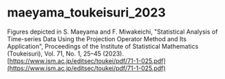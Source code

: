 # maeyama_toukeisuri_2023
Figures depicted in S. Maeyama and F. Miwakeichi, "Statistical Analysis of Time-series Data Using the Projection Operator Method and Its Application", Proceedings of the Institute of Statistical Mathematics (Toukeisuri), Vol. 71, No. 1, 25–45 (2023). [https://www.ism.ac.jp/editsec/toukei/pdf/71-1-025.pdf](https://www.ism.ac.jp/editsec/toukei/pdf/71-1-025.pdf)
